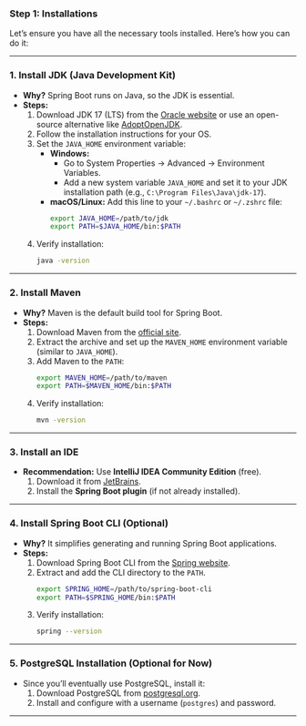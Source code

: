 ### **Step 1: Installations**

Let’s ensure you have all the necessary tools installed. Here’s how you can do it:

---

### **1. Install JDK (Java Development Kit)**

- **Why?** Spring Boot runs on Java, so the JDK is essential.
- **Steps:**
  1. Download JDK 17 (LTS) from the [Oracle website](https://www.oracle.com/java/technologies/javase-downloads.html) or use an open-source alternative like [AdoptOpenJDK](https://adoptium.net/).
  2. Follow the installation instructions for your OS.
  3. Set the `JAVA_HOME` environment variable:
     - **Windows:**
       - Go to System Properties → Advanced → Environment Variables.
       - Add a new system variable `JAVA_HOME` and set it to your JDK installation path (e.g., `C:\Program Files\Java\jdk-17`).
     - **macOS/Linux:**
       Add this line to your `~/.bashrc` or `~/.zshrc` file:
       ```bash
       export JAVA_HOME=/path/to/jdk
       export PATH=$JAVA_HOME/bin:$PATH
       ```
  4. Verify installation:
     ```bash
     java -version
     ```

---

### **2. Install Maven**

- **Why?** Maven is the default build tool for Spring Boot.
- **Steps:**
  1. Download Maven from the [official site](https://maven.apache.org/download.cgi).
  2. Extract the archive and set up the `MAVEN_HOME` environment variable (similar to `JAVA_HOME`).
  3. Add Maven to the `PATH`:
     ```bash
     export MAVEN_HOME=/path/to/maven
     export PATH=$MAVEN_HOME/bin:$PATH
     ```
  4. Verify installation:
     ```bash
     mvn -version
     ```

---

### **3. Install an IDE**

- **Recommendation:** Use **IntelliJ IDEA Community Edition** (free).
  1. Download it from [JetBrains](https://www.jetbrains.com/idea/download/).
  2. Install the **Spring Boot plugin** (if not already installed).

---

### **4. Install Spring Boot CLI (Optional)**

- **Why?** It simplifies generating and running Spring Boot applications.
- **Steps:**
  1. Download Spring Boot CLI from the [Spring website](https://spring.io/tools).
  2. Extract and add the CLI directory to the `PATH`.
     ```bash
     export SPRING_HOME=/path/to/spring-boot-cli
     export PATH=$SPRING_HOME/bin:$PATH
     ```
  3. Verify installation:
     ```bash
     spring --version
     ```

---

### **5. PostgreSQL Installation (Optional for Now)**

- Since you’ll eventually use PostgreSQL, install it:
  1. Download PostgreSQL from [postgresql.org](https://www.postgresql.org/download/).
  2. Install and configure with a username (`postgres`) and password.

---
